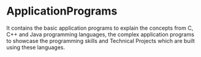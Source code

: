 # ApplicationPrograms
It contains the basic application programs to explain the concepts from C, C++ and Java programming languages, the complex application programs to showcase the programming skills and Technical Projects which are built using these languages.
